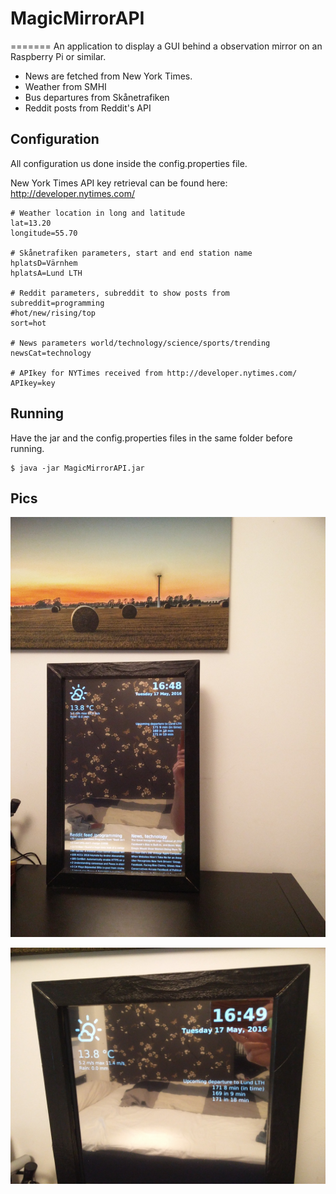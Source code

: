 # MagicMirrorAPI
=======
An application to display a GUI behind a observation mirror on an Raspberry Pi or similar.

- News are fetched from New York Times.
- Weather from SMHI
- Bus departures from Skånetrafiken
- Reddit posts from Reddit's API

## Configuration
All configuration us done inside the config.properties file.

New York Times API key retrieval can be found here: http://developer.nytimes.com/

    # Weather location in long and latitude
    lat=13.20
    longitude=55.70

    # Skånetrafiken parameters, start and end station name
    hplatsD=Värnhem
    hplatsA=Lund LTH

    # Reddit parameters, subreddit to show posts from
    subreddit=programming
    #hot/new/rising/top
    sort=hot

    # News parameters world/technology/science/sports/trending
    newsCat=technology

    # APIkey for NYTimes received from http://developer.nytimes.com/
    APIkey=key

## Running
Have the jar and the config.properties files in the same folder before running.

    $ java -jar MagicMirrorAPI.jar

## Pics

![Mirror](pics/IMG_20160517_164826.jpg)

![Mirror](pics/IMG_20160517_164955.jpg)
